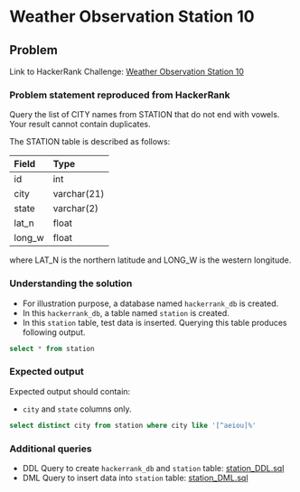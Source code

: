 # Weather Observation Station 10

## Problem
Link to HackerRank Challenge: [Weather Observation Station 10](https://www.hackerrank.com/challenges/weather-observation-station-10/problem)

### Problem statement reproduced from HackerRank
Query the list of CITY names from STATION that do not end with vowels. Your result cannot contain duplicates.

The STATION table is described as follows:

| Field | Type |
| :----------- | :----------- |
| id | int |
| city | varchar(21) |
| state | varchar(2) |
| lat_n | float |
| long_w | float |

where LAT_N is the northern latitude and LONG_W is the western longitude.

### Understanding the solution

- For illustration purpose, a database named `hackerrank_db` is created.
- In this `hackerrank_db`, a table named `station` is created.
- In this `station` table, test data is inserted. Querying this table produces following output.

```sql 
select * from station
```

### Expected output
Expected output should contain:
- `city` and `state` columns only.

```sql 
select distinct city from station where city like '[^aeiou]%'
```

### Additional queries

- DDL Query to create `hackerrank_db` and `station` table: [station_DDL.sql](../weather-observation-station-1/station_DDL.sql)
- DML Query to insert data into `station` table: [station_DML.sql](../weather-observation-station-1/station_DML.sql)


